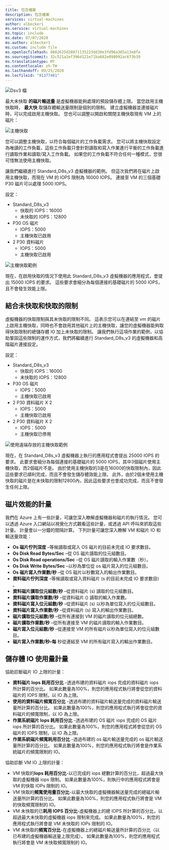 ```yaml
---
title: 包含檔案
description: 包含檔案
services: virtual-machines
author: albecker1
ms.service: virtual-machines
ms.topic: include
ms.date: 07/07/2020
ms.author: albecker1
ms.custom: include file
ms.openlocfilehash: 8882625d28871135223dd30e3fd96a385a13e8fe
ms.sourcegitcommit: 32c521a2ef396d121e71ba682e098092ac673b30
ms.translationtype: MT
ms.contentlocale: zh-TW
ms.lasthandoff: 09/25/2020
ms.locfileid: "91377481"
---
```

![Dsv3 檔](media/vm-disk-performance/dsv3-documentation.jpg)

最大未快取 **的磁片輸送量** 是虛擬機器能夠處理的預設儲存體上限。 當您啟用主機快取時， **最大快** 取儲存體輸送量限制是個別的限制。 建立虛擬機器並連接磁片時，可以完成啟用主機快取。 您也可以調整以開啟和關閉主機快取現有 VM 上的磁片：

![主機快取](media/vm-disk-performance/host-caching.jpg)

您可以調整主機快取，以符合每個磁片的工作負載需求。 您可以將主機快取設定為唯讀的工作負載，這些工作負載只會針對讀取和寫入作業進行平衡的工作負載進行讀取作業和讀取/寫入工作負載。 如果您的工作負載不符合任何一種模式，您很可惜無法使用主機快取。 

讓我們繼續進行 Standard_D8s_v3 虛擬機器的範例。 但這次我們將在磁片上啟用主機快取，而現在 VM 的 IOPS 限制為 16000 IOPS。 連接至 VM 的三個基礎 P30 磁片可以處理 5000 IOPS。

設定：
- Standard_D8s_v3 
    - 快取的 IOPS：16000
    - 未快取的 IOPS：12800
- P30 OS 磁片 
    - IOPS：5000
    - 主機快取已啟用 
- 2 P30 資料磁片
    - IOPS：5000
    - 主機快取已啟用

![主機快取範例](media/vm-disk-performance/host-caching-example-without-remote.jpg)

現在，在啟用快取的情況下使用此 Standard_D8s_v3 虛擬機器的應用程式，會提出 15000 IOPS 的要求。 這些要求會細分為每個連接的基礎磁片的 5000 IOPS，且不會發生效能上限。

## <a name="combined-uncached-and-cached-limits"></a>結合未快取和快取的限制

虛擬機器的快取限制與其未快取的限制不同。 這表示您可以在連結至 vm 的磁片上啟用主機快取，同時也不會啟用其他磁片上的主機快取，讓您的虛擬機器能夠取得快取限制的總儲存體 IO 加上未快取的限制。 讓我們執行這項作業的範例，以協助鞏固這些限制的運作方式，我們將繼續進行 Standard_D8s_v3 的虛擬機器和高階磁片連接設定。

設定：
- Standard_D8s_v3 
    - 快取的 IOPS：16000
    - 未快取的 IOPS：12800
- P30 OS 磁片 
    - IOPS：5000
    - 主機快取已啟用 
- 2 P30 資料磁片 X 2
    - IOPS：5000
    - 主機快取已啟用
- 2 P30 資料磁片 X 2
    - IOPS：5000
    - 主機快取已停用

![使用遠端存放的主機快取範例](media/vm-disk-performance/host-caching-example-with-remote.jpg)

現在，在 Standard_D8s_v3 虛擬機器上執行的應用程式會提出 25000 IOPS 的要求。 此要求會細分為每個連接的基礎磁片的 5000 IOPS，其中3個磁片使用主機快取，而2個磁片不是。 由於使用主機快取的3是在16000的快取限制內，因此這些要求已順利完成，而且不會發生儲存體效能上限。 此外，由於2個未使用主機快取的磁片是在未快取的限制12800內，因此這些要求也會成功完成，而且不會發生任何上限。

## <a name="metrics-for-disk-performance"></a>磁片效能的計量
我們在 Azure 上有一些計量，可讓您深入瞭解虛擬機器和磁片的執行情況。 您可以透過 Azure 入口網站以視覺化方式觀看這些計量，或透過 API 呼叫來抓取這些計量。 計量會以一分鐘的間隔計算。 下列計量可讓您深入瞭解 VM 和磁片 IO 和輸送量效能：
- **Os 磁片佇列深度** –等候讀取或寫入 OS 磁片的目前未完成 IO 要求數目。
- **Os Disk Read Bytes/Sec** –從 OS 磁片讀取的位元組數目。
- **Os Disk Read operations/Sec** –從 OS 磁片讀取的輸入作業數（秒）。
- **Os Disk Write Bytes/Sec** –以秒為單位從 os 磁片寫入的位元組數目。
- **Os 磁片寫入作業數/秒** –從 OS 磁片以秒數寫入的輸出作業數目。
- **資料磁片佇列深度** –等候讀取或寫入資料磁片 (s 的目前未完成 IO 要求數目) 。
- **資料磁片讀取位元組數/秒** –從資料磁片 (s) 讀取的位元組數目。
- **資料磁片讀取作業數/秒** –從資料磁片 () 讀取的輸入作業數。
- **資料磁片寫入位元組數/秒** –從資料磁片 (s) 以秒為單位寫入的位元組數目。
- **資料磁片寫入作業數/秒** –從資料磁片 (s) 寫入的輸出作業數目。
- **磁片讀取位元組數/秒** –從所有連接到 VM 的磁片讀取的位元組總數。
- **磁片讀取作業數/秒** –從所有連接至 VM 的磁片讀取的輸入作業數目。
- **磁片寫入位元組數/秒** –從連接至 VM 的所有磁片以秒為單位寫入的位元組數目。
- **磁片寫入作業數/秒–每** 秒從連結至 VM 的所有磁片寫入的輸出作業數目。

## <a name="storage-io-utilization-metrics"></a>儲存體 IO 使用量計量
協助診斷磁片 IO 上限的計量：
- **資料磁片 Iops 耗用百分比** -透過布建的資料磁片 iops 完成的資料磁片 iops 所計算的百分比。 如果此數量為100%，則您的應用程式執行將會從您的資料磁片的 IOPS 限制，以 IO 為上限。
- **使用的資料磁片頻寬百分比** -透過布建的資料磁片輸送量完成的資料磁片輸送量所計算的百分比。 如果此數量為100%，則您的應用程式執行將會從您的資料磁片的頻寬限制，以 IO 為上限。
- **作業系統磁片 Iops 耗用百分比** -透過布建的 OS 磁片 iops 完成的 OS 磁片 iops 所計算的百分比。 如果此數量為100%，則您的應用程式將會從您的 OS 磁片的 IOPS 限制，以 IO 為上限。
- **作業系統磁片頻寬耗用百分比** -透過布建的 os 磁片輸送量完成的 os 磁片輸送量所計算的百分比。 如果此數量為100%，則您的應用程式執行將會是作業系統磁片的頻寬限制的 IO。

協助診斷 VM IO 上限的計量：
- VM 快取的**Iops 耗用百分比**-以已完成的 iops 總數計算的百分比，超過最大快取的虛擬機器 iops 限制。 如果此數量為100%，則執行中的應用程式將會是 VM 的快取 IOPs 限制的 IO。
- VM 快取的**頻寬使用量百分比**-以最大快取的虛擬機器輸送量完成的總磁片輸送量所計算的百分比。 如果此數量為100%，則您的應用程式執行將會是 VM 的快取頻寬限制的 IO。
- VM 未快取的已**耗用 IOPS 百分比**-虛擬機器上的總 IOPS 所計算的百分比，以超過最大未快取的虛擬機器 iops 限制來完成。 如果此數量為100%，則您的應用程式執行將會是 VM 未快取的 IOPs 限制的 IO。
- VM 未快取的**頻寬百分比**-在虛擬機器上的總磁片輸送量所計算的百分比（以已布建的虛擬機器輸送量上限完成）。 如果此數量為100%，則您的應用程式執行將會是 VM 未快取頻寬限制的 IO。
